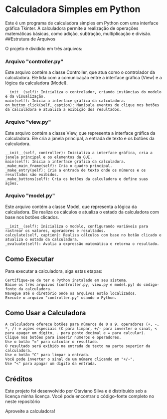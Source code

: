 # Calculadora Simples em Python

Este é um programa de calculadora simples em Python com uma interface gráfica Tkinter. A calculadora permite a realização de operações matemáticas básicas, como adição, subtração, multiplicação e divisão.
##Estrutura de Arquivos

O projeto é dividido em três arquivos:
### Arquivo "controller.py"

Este arquivo contém a classe Controller, que atua como o controlador da calculadora. Ele lida com a comunicação entre a interface gráfica (View) e a lógica da calculadora (Model).

    __init__(self): Inicializa o controlador, criando instâncias do modelo e da visualização.
    main(self): Inicia a interface gráfica da calculadora.
    on_button_click(self, caption): Manipula eventos de clique nos botões da calculadora e atualiza a exibição dos resultados.

### Arquivo "view.py"

Este arquivo contém a classe View, que representa a interface gráfica da calculadora. Ele cria a janela principal, a entrada de texto e os botões da calculadora.

    __init__(self, controller): Inicializa a interface gráfica, cria a janela principal e os elementos da GUI.
    main(self): Inicia a interface gráfica da calculadora.
    _make_main_frame(self): Cria o quadro principal.
    _make_entry(self): Cria a entrada de texto onde os números e os resultados são exibidos.
    _make_buttons(self): Cria os botões da calculadora e define suas ações.

### Arquivo "model.py"

Este arquivo contém a classe Model, que representa a lógica da calculadora. Ele realiza os cálculos e atualiza o estado da calculadora com base nos botões clicados.

    __init__(self): Inicializa o modelo, configurando variáveis para rastrear os valores, operadores e resultados.
    calculate(self, caption): Realiza cálculos com base no botão clicado e atualiza o estado da calculadora.
    _evaluate(self): Avalia a expressão matemática e retorna o resultado.

## Como Executar

Para executar a calculadora, siga estas etapas:

    Certifique-se de ter o Python instalado em seu sistema.
    Baixe os três arquivos (controller.py, view.py e model.py) do código-fonte da calculadora.
    Navegue até o diretório onde os arquivos estão localizados.
    Execute o arquivo "controller.py" usando o Python.

## Como Usar a Calculadora

    A calculadora oferece botões para números de 0 a 9, operadores (+, -, *, /) e ações especiais (C para limpar, +/- para inverter o sinal, < para apagar um dígito, . para ponto decimal e = para calcular).
    Clique nos botões para inserir números e operadores.
    Use o botão "=" para calcular o resultado.
    O resultado será exibido na entrada de texto na parte superior da calculadora.
    Use o botão "C" para limpar a entrada.
    Você pode inverter o sinal de um número clicando em "+/-".
    Use "<" para apagar um dígito da entrada.

## Créditos

Este projeto foi desenvolvido por Otaviano Silva e é distribuído sob a licença minha licença. Você pode encontrar o código-fonte completo no neste repositório

Aproveite a calculadora!
